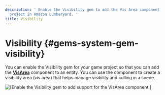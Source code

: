 ```yaml
---
description: ' Enable the Visibility gem to add the Vis Area component to your game
  project in Amazon Lumberyard. '
title: Visibility
---
```

# Visibility {#gems-system-gem-visibility}

You can enable the Visibility gem for your game project so that you can add the **[VisArea](/docs/userguide/components/vis-area.md)** component to an entity\. You can use the component to create a visibility area \(vis area\) that helps manage visibility and culling in a scene\.

![\[Enable the Visibility gem to add support for the VisArea component.\]](/images/userguide/gems/gem-system-gem-visibility.png)
